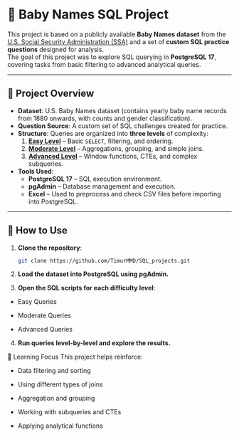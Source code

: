 # 👶 Baby Names SQL Project

This project is based on a publicly available **Baby Names dataset** from the [U.S. Social Security Administration (SSA)](https://www.ssa.gov/oact/babynames/limits.html) and a set of **custom SQL practice questions** designed for analysis.  
The goal of this project was to explore SQL querying in **PostgreSQL 17**, covering tasks from basic filtering to advanced analytical queries.

---

## 📌 Project Overview
- **Dataset**: U.S. Baby Names dataset (contains yearly baby name records from 1880 onwards, with counts and gender classification).
- **Question Source**: A custom set of SQL challenges created for practice.
- **Structure**: Queries are organized into **three levels** of complexity:
  1. **[Easy Level](https://github.com/TimurMMD/SQL_projects/blob/main/baby_names_project/easy_set.sql)** – Basic `SELECT`, filtering, and ordering.
  2. **[Moderate Level](https://github.com/TimurMMD/SQL_projects/blob/main/baby_names_project/moderate_set.sql)** – Aggregations, grouping, and simple joins.
  3. **[Advanced Level](https://github.com/TimurMMD/SQL_projects/blob/main/baby_names_project/advance_set.sql)** – Window functions, CTEs, and complex subqueries.
- **Tools Used**:
  - **PostgreSQL 17** – SQL execution environment.
  - **pgAdmin** – Database management and execution.
  - **Excel** – Used to preprocess and check CSV files before importing into PostgreSQL.

---

## 🚀 How to Use
1. **Clone the repository**:
   ```bash
   git clone https://github.com/TimurMMD/SQL_projects.git
2. **Load the dataset into PostgreSQL using pgAdmin.**

3. **Open the SQL scripts for each difficulty level**:

- Easy Queries

- Moderate Queries

- Advanced Queries

4. **Run queries level-by-level and explore the results.**

📖 Learning Focus
This project helps reinforce:

- Data filtering and sorting

- Using different types of joins

- Aggregation and grouping

- Working with subqueries and CTEs

- Applying analytical functions

